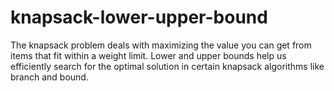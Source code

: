 # knapsack-lower-upper-bound
The knapsack problem deals with maximizing the value you can get from items that fit within a weight limit. Lower and upper bounds help us efficiently search for the optimal solution in certain knapsack algorithms like branch and bound.
